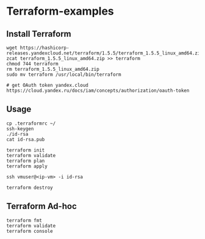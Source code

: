 # Terraform-examples

## Install Terraform

```
wget https://hashicorp-releases.yandexcloud.net/terraform/1.5.5/terraform_1.5.5_linux_amd64.zip
zcat terraform_1.5.5_linux_amd64.zip >> terraform
chmod 744 terraform
rm terraform_1.5.5_linux_amd64.zip
sudo mv terraform /usr/local/bin/terraform

# get OAuth token yandex.cloud
https://cloud.yandex.ru/docs/iam/concepts/authorization/oauth-token
```

## Usage

```
cp .terraformrc ~/
ssh-keygen
./id-rsa
cat id-rsa.pub

terraform init
terraform validate
terraform plan
terraform apply

ssh vmuser@<ip-vm> -i id-rsa

terraform destroy
```

## Terraform Ad-hoc

```
terraform fmt
terraform validate
terraform console
```
